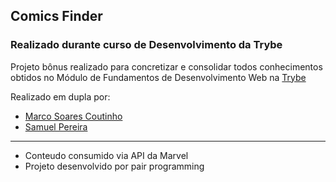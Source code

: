 <h2>Comics Finder</h2>
<h3>Realizado durante curso de Desenvolvimento da Trybe</h3>

Projeto bônus realizado para concretizar e consolidar todos conhecimentos
obtidos no Módulo de Fundamentos de Desenvolvimento Web na <a href="https://www.betrybe.com/">Trybe</a>

Realizado em dupla por:
<ul>
  <li><a target="_blank" href="https://www.linkedin.com/in/coutinhomarco/">Marco Soares Coutinho</a></li>
  <li><a target="_blank" href="https://www.linkedin.com/in/spsam/">Samuel Pereira</a></li>
</ul>
<hr>
<ul>
  <li>Conteudo consumido via API da Marvel</li>
  <li>Projeto desenvolvido por pair programming</li>
</ul>
